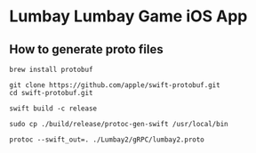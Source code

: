 # Lumbay Lumbay Game iOS App

## How to generate proto files

```
brew install protobuf

git clone https://github.com/apple/swift-protobuf.git
cd swift-protobuf.git

swift build -c release

sudo cp ./build/release/protoc-gen-swift /usr/local/bin

protoc --swift_out=. ./Lumbay2/gRPC/lumbay2.proto
```